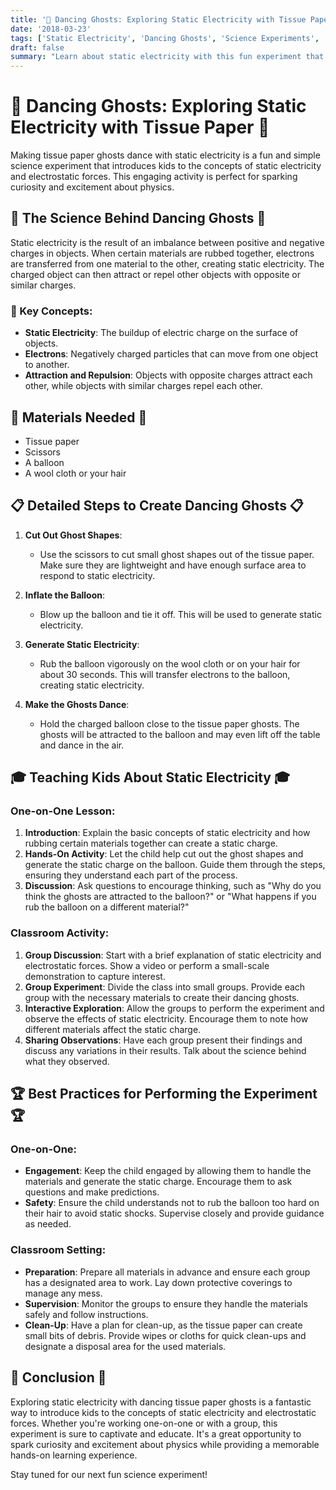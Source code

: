 ```yaml
---
title: '👻 Dancing Ghosts: Exploring Static Electricity with Tissue Paper 👻'
date: '2018-03-23'
tags: ['Static Electricity', 'Dancing Ghosts', 'Science Experiments', 'Kids Science', 'Physics', 'Fun with Science']
draft: false
summary: "Learn about static electricity with this fun experiment that makes tissue paper ghosts dance. This blog post explains the science behind static electricity and provides detailed steps for conducting this experiment with kids, either one-on-one or in a classroom setting."
---
```


# 👻 Dancing Ghosts: Exploring Static Electricity with Tissue Paper 👻

Making tissue paper ghosts dance with static electricity is a fun and simple science experiment that introduces kids to the concepts of static electricity and electrostatic forces. This engaging activity is perfect for sparking curiosity and excitement about physics.

## 🔬 The Science Behind Dancing Ghosts 🔬

Static electricity is the result of an imbalance between positive and negative charges in objects. When certain materials are rubbed together, electrons are transferred from one material to the other, creating static electricity. The charged object can then attract or repel other objects with opposite or similar charges.

### 🌟 Key Concepts:
- **Static Electricity**: The buildup of electric charge on the surface of objects.
- **Electrons**: Negatively charged particles that can move from one object to another.
- **Attraction and Repulsion**: Objects with opposite charges attract each other, while objects with similar charges repel each other.

## 🧪 Materials Needed 🧪
- Tissue paper
- Scissors
- A balloon
- A wool cloth or your hair

## 📋 Detailed Steps to Create Dancing Ghosts 📋

1. **Cut Out Ghost Shapes**:
   - Use the scissors to cut small ghost shapes out of the tissue paper. Make sure they are lightweight and have enough surface area to respond to static electricity.

2. **Inflate the Balloon**:
   - Blow up the balloon and tie it off. This will be used to generate static electricity.

3. **Generate Static Electricity**:
   - Rub the balloon vigorously on the wool cloth or on your hair for about 30 seconds. This will transfer electrons to the balloon, creating static electricity.

4. **Make the Ghosts Dance**:
   - Hold the charged balloon close to the tissue paper ghosts. The ghosts will be attracted to the balloon and may even lift off the table and dance in the air.

## 🎓 Teaching Kids About Static Electricity 🎓

### One-on-One Lesson:
1. **Introduction**: Explain the basic concepts of static electricity and how rubbing certain materials together can create a static charge.
2. **Hands-On Activity**: Let the child help cut out the ghost shapes and generate the static charge on the balloon. Guide them through the steps, ensuring they understand each part of the process.
3. **Discussion**: Ask questions to encourage thinking, such as "Why do you think the ghosts are attracted to the balloon?" or "What happens if you rub the balloon on a different material?"

### Classroom Activity:
1. **Group Discussion**: Start with a brief explanation of static electricity and electrostatic forces. Show a video or perform a small-scale demonstration to capture interest.
2. **Group Experiment**: Divide the class into small groups. Provide each group with the necessary materials to create their dancing ghosts.
3. **Interactive Exploration**: Allow the groups to perform the experiment and observe the effects of static electricity. Encourage them to note how different materials affect the static charge.
4. **Sharing Observations**: Have each group present their findings and discuss any variations in their results. Talk about the science behind what they observed.

## 🏆 Best Practices for Performing the Experiment 🏆

### One-on-One:
- **Engagement**: Keep the child engaged by allowing them to handle the materials and generate the static charge. Encourage them to ask questions and make predictions.
- **Safety**: Ensure the child understands not to rub the balloon too hard on their hair to avoid static shocks. Supervise closely and provide guidance as needed.

### Classroom Setting:
- **Preparation**: Prepare all materials in advance and ensure each group has a designated area to work. Lay down protective coverings to manage any mess.
- **Supervision**: Monitor the groups to ensure they handle the materials safely and follow instructions.
- **Clean-Up**: Have a plan for clean-up, as the tissue paper can create small bits of debris. Provide wipes or cloths for quick clean-ups and designate a disposal area for the used materials.

## 🌟 Conclusion 🌟

Exploring static electricity with dancing tissue paper ghosts is a fantastic way to introduce kids to the concepts of static electricity and electrostatic forces. Whether you're working one-on-one or with a group, this experiment is sure to captivate and educate. It's a great opportunity to spark curiosity and excitement about physics while providing a memorable hands-on learning experience.

Stay tuned for our next fun science experiment!
